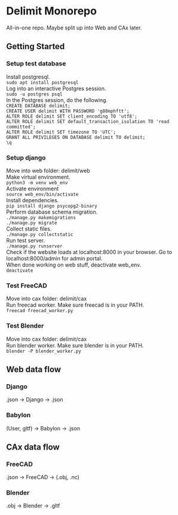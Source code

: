 # Delimit Monorepo
All-in-one repo. Maybe split up into Web and CAx later.

## Getting Started
### Setup test database
Install postgresql.  
```sudo apt install postgresql```  
Log into an interactive Postgres session.  
```sudo -u postgres psql```  
In the Postgres session, do the following.  
```CREATE DATABASE delimit;```  
```CREATE USER delimit WITH PASSWORD 'g88mphftt';```  
```ALTER ROLE delimit SET client_encoding TO 'utf8';```  
```ALTER ROLE delimit SET default_transaction_isolation TO 'read committed';```  
```ALTER ROLE delimit SET timezone TO 'UTC';```  
```GRANT ALL PRIVILEGES ON DATABASE delimit TO delimit;```  
```\q```
### Setup django
Move into web folder: delimit/web  
Make virtual environment.  
```python3 -m venv web_env```  
Activate environment  
```source web_env/bin/activate```  
Install dependencies.  
```pip install django psycopg2-binary```  
Perform database schema migration.  
```./manage.py makemigrations```  
```./manage.py migrate```  
Collect static files.  
```./manage.py collectstatic```  
Run test server.  
```./manage.py runserver```  
Check if the website loads at localhost:8000 in your browser. Go to localhost:8000/admin for admin portal.  
When done working on web stuff, deactivate web_env.  
```deactivate```  
### Test FreeCAD
Move into cax folder: delimit/cax  
Run freecad worker. Make sure freecad is in your PATH.  
```freecad freecad_worker.py```  
### Test Blender
Move into cax folder: delimit/cax  
Run blender worker. Make sure blender is in your PATH.  
```blender -P blender_worker.py```  

## Web data flow
### Django
.json -> Django -> .json
### Babylon
(User, gltf) -> Babylon -> .json

## CAx data flow
### FreeCAD
.json -> FreeCAD -> (.obj, .nc)
### Blender
.obj -> Blender -> .gltf

